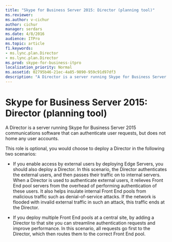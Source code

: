 ```yaml
---
title: "Skype for Business Server 2015: Director (planning tool)"
ms.reviewer: 
ms.author: v-cichur
author: cichur
manager: serdars
ms.date: 4/8/2016
audience: ITPro
ms.topic: article
f1.keywords:
- ms.lync.plan.Director
- ms.lync.plan.Director
ms.prod: skype-for-business-itpro
localization_priority: Normal
ms.assetid: 02795b46-21ec-4a85-9890-959c91d97df3
description: "A Director is a server running Skype for Business Server 2015 communications software that can authenticate user requests, but does not home any user accounts."
---
```


# Skype for Business Server 2015: Director (planning tool)
 
A Director is a server running Skype for Business Server 2015 communications software that can authenticate user requests, but does not home any user accounts. 
  
This role is optional, you would choose to deploy a Director in the following two scenarios:
  
- If you enable access by external users by deploying Edge Servers, you should also deploy a Director. In this scenario, the Director authenticates the external users, and then passes their traffic on to internal servers. When a Director is used to authenticate external users, it relieves Front End pool servers from the overhead of performing authentication of these users. It also helps insulate internal Front End pools from malicious traffic such as denial-of-service attacks. If the network is flooded with invalid external traffic in such an attack, this traffic ends at the Director.
    
- If you deploy multiple Front End pools at a central site, by adding a Director to that site you can streamline authentication requests and improve performance. In this scenario, all requests go first to the Director, which then routes them to the correct Front End pool.
    

